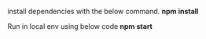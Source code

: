 install dependencies with the below command.
**npm install**

Run in local env using below code 
**npm start**
